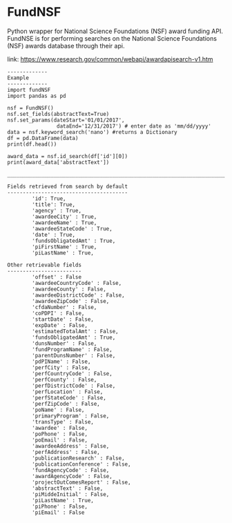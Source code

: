 # FundNSF
Python wrapper for National Science Foundations (NSF) award funding API.
FundNSE is for performing searches on the National Science Foundations
(NSF) awards database through their api.

link:
    https://www.research.gov/common/webapi/awardapisearch-v1.htm

    -------------
    Example
    -------------
    import fundNSF
    import pandas as pd

    nsf = FundNSF()
    nsf.set_fields(abstractText=True)
    nsf.set_params(dateStart='01/01/2017',
                    dataEnd='12/31/2017') # enter date as 'mm/dd/yyyy'
    data = nsf.keyword_search('nano') #returns a Dictionary
    df = pd.DataFrame(data)
    print(df.head())

    award_data = nsf.id_search(df['id'][0])
    print(award_data['abstractText'])

    ____________________________________________________________________________

    Fields retrieved from search by default
    ---------------------------------------
            'id': True,
            'title': True,
            'agency' : True,
            'awardeeCity' : True,
            'awardeeName' : True,
            'awardeeStateCode' : True,
            'date' : True,
            'fundsObligatedAmt' : True,
            'piFirstName' : True,
            'piLastName' : True,

    Other retrievable fields
    ------------------------
            'offset' : False
            'awardeeCountryCode' : False,
            'awardeeCounty' : False,
            'awardeeDistrictCode' : False,
            'awardeeZipCode' : False,
            'cfdaNumber' : False,
            'coPDPI' : False,
            'startDate' : False,
            'expDate' : False,
            'estimatedTotalAmt' : False,
            'fundsObligatedAmt' : True,
            'dunsNumber' : False,
            'fundProgramName' : False,
            'parentDunsNumber' : False,
            'pdPIName' : False,
            'perfCity' : False,
            'perfCountryCode' : False,
            'perfCounty' : False,
            'perfDistrictCode' : False,
            'perfLocation' : False,
            'perfStateCode' : False,
            'perfZipCode' : False,
            'poName' : False,
            'primaryProgram' : False,
            'transType' : False,
            'awardee' : False,
            'poPhone' : False,
            'poEmail' : False,
            'awardeeAddress' : False,
            'perfAddress' : False,
            'publicationResearch' : False,
            'publicationConference' : False,
            'fundAgencyCode' : False,
            'awardAgencyCode' : False,
            'projectOutComesReport' : False,
            'abstractText' : False,
            'piMiddeInitial' : False,
            'piLastName' : True,
            'piPhone' : False,
            'piEmail' : False
